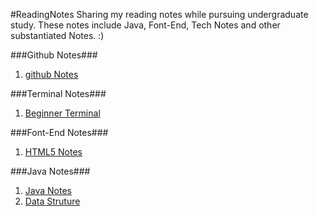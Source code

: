 #ReadingNotes
Sharing my reading notes while pursuing undergraduate study. These notes include Java, Font-End, Tech Notes and other substantiated Notes. :)


###Github Notes###
1. [github Notes](https://github.com/xipingsg/ReadingNotes/blob/master/Github_Notes.md)

###Terminal Notes###
1. [Beginner Terminal](https://github.com/xipingsg/ReadingNotes/blob/master/Github_Notes.md)

###Font-End Notes###
1. [HTML5 Notes](https://github.com/xipingsg/ReadingNotes/blob/master/Font-End/HTML5_Notes.md)


###Java Notes###
1. [Java Notes](https://github.com/xipingsg/ReadingNotes/blob/master/Java/Java_notes.md)
2. [Data Struture](https://github.com/xipingsg/ReadingNotes/blob/master/Java/Data%20Structure.md)
